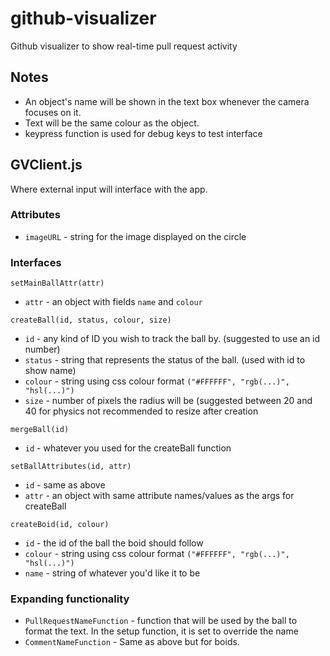 # github-visualizer
Github visualizer to show real-time pull request activity

## Notes
- An object's name will be shown in the text box whenever the camera focuses on it.
- Text will be the same colour as the object.
- keypress function is used for debug keys to test interface

## GVClient.js
Where external input will interface with the app.

### Attributes
- `imageURL` - string for the image displayed on the circle

### Interfaces
`setMainBallAttr(attr)`
- `attr` - an object with fields `name` and `colour`

`createBall(id, status, colour, size)`
- `id`     - any kind of ID you wish to track the ball by. (suggested to use an id number)
- `status` - string that represents the status of the ball. (used with id to show name)
- `colour` - string using css colour format `("#FFFFFF", "rgb(...)", "hsl(...)")`
- `size`   - number of pixels the radius will be (suggested between 20 and 40 for physics not recommended to resize after creation

`mergeBall(id)`
- `id` - whatever you used for the createBall function

`setBallAttributes(id, attr)`
- `id`   - same as above
- `attr` - an object with same attribute names/values as the args for createBall

`createBoid(id, colour)`
- `id`     - the id of the ball the boid should follow
- `colour` - string using css colour format `("#FFFFFF", "rgb(...)", "hsl(...)")`
- `name`   - string of whatever you'd like it to be

### Expanding functionality
- `PullRequestNameFunction` - function that will be used by the ball to format the text. In the setup function, it is set to override the name
- `CommentNameFunction`		- Same as above but for boids.

